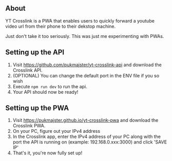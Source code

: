 ## About

YT Crosslink is a PWA that enables users to quickly forward a youtube video url from their phone to their dekstop machine.

Just don't take it too seriously. This was just me experimenting with PWAs.

## Setting up the API

1. Visit https://github.com/pukmajster/yt-crosslink-api and download the Crosslink API.
3. (OPTIONAL) You can change the default port in the ENV file if you so wish
4. Execute ```npm run dev``` to run the api. 
5. Your API should now be ready!

## Setting up the PWA
1. Visit https://pukmajster.github.io/yt-crosslink-pwa and download the Crosslink PWA.
2. On your PC, figure out your IPv4 address
3. In the Crosslink app, enter the IPv4 address of your PC along with the port the API is running on (example: 192.168.0.xxx:3000) and click 'SAVE IP'
5. That's it, you're now fully set up!

